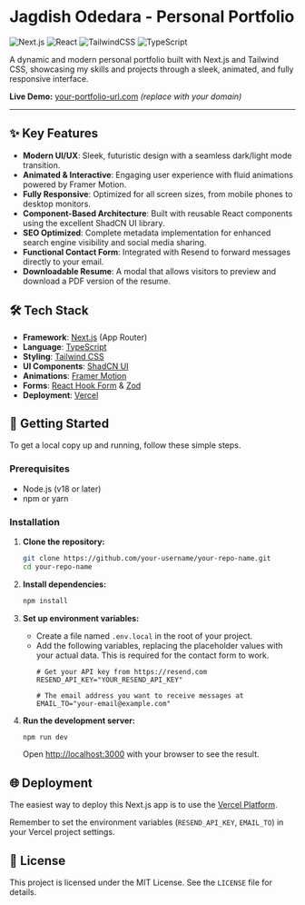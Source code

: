 # Jagdish Odedara - Personal Portfolio

![Next.js](https://img.shields.io/badge/next.js-000000?style=for-the-badge&logo=nextdotjs&logoColor=white)
![React](https://img.shields.io/badge/react-%2320232a.svg?style=for-the-badge&logo=react&logoColor=%2361DAFB)
![TailwindCSS](https://img.shields.io/badge/tailwindcss-%2338B2AC.svg?style=for-the-badge&logo=tailwind-css&logoColor=white)
![TypeScript](https://img.shields.io/badge/typescript-%23007ACC.svg?style=for-the-badge&logo=typescript&logoColor=white)

A dynamic and modern personal portfolio built with Next.js and Tailwind CSS, showcasing my skills and projects through a sleek, animated, and fully responsive interface.

**Live Demo:** [your-portfolio-url.com](https://your-portfolio-url.com) *(replace with your domain)*

---

<!-- ![Portfolio Screenshot](./public/screenshot.png) -->

## ✨ Key Features

-   **Modern UI/UX**: Sleek, futuristic design with a seamless dark/light mode transition.
-   **Animated & Interactive**: Engaging user experience with fluid animations powered by Framer Motion.
-   **Fully Responsive**: Optimized for all screen sizes, from mobile phones to desktop monitors.
-   **Component-Based Architecture**: Built with reusable React components using the excellent ShadCN UI library.
-   **SEO Optimized**: Complete metadata implementation for enhanced search engine visibility and social media sharing.
-   **Functional Contact Form**: Integrated with Resend to forward messages directly to your email.
-   **Downloadable Resume**: A modal that allows visitors to preview and download a PDF version of the resume.

## 🛠️ Tech Stack

-   **Framework**: [Next.js](https://nextjs.org/) (App Router)
-   **Language**: [TypeScript](https://www.typescriptlang.org/)
-   **Styling**: [Tailwind CSS](https://tailwindcss.com/)
-   **UI Components**: [ShadCN UI](https://ui.shadcn.com/)
-   **Animations**: [Framer Motion](https://www.framer.com/motion/)
-   **Forms**: [React Hook Form](https://react-hook-form.com/) & [Zod](https://zod.dev/)
-   **Deployment**: [Vercel](https://vercel.com/)

## 🚀 Getting Started

To get a local copy up and running, follow these simple steps.

### Prerequisites

-   Node.js (v18 or later)
-   npm or yarn

### Installation

1.  **Clone the repository:**
    ```sh
    git clone https://github.com/your-username/your-repo-name.git
    cd your-repo-name
    ```

2.  **Install dependencies:**
    ```sh
    npm install
    ```

3.  **Set up environment variables:**
    -   Create a file named `.env.local` in the root of your project.
    -   Add the following variables, replacing the placeholder values with your actual data. This is required for the contact form to work.
        ```env
        # Get your API key from https://resend.com
        RESEND_API_KEY="YOUR_RESEND_API_KEY"

        # The email address you want to receive messages at
        EMAIL_TO="your-email@example.com"
        ```

4.  **Run the development server:**
    ```sh
    npm run dev
    ```
    Open [http://localhost:3000](http://localhost:3000) with your browser to see the result.

## 🌐 Deployment

The easiest way to deploy this Next.js app is to use the [Vercel Platform](https://vercel.com/new?utm_medium=default-template&filter=next.js&utm_source=create-next-app&utm_campaign=create-next-app-readme).

Remember to set the environment variables (`RESEND_API_KEY`, `EMAIL_TO`) in your Vercel project settings.

## 📄 License

This project is licensed under the MIT License. See the `LICENSE` file for details.
